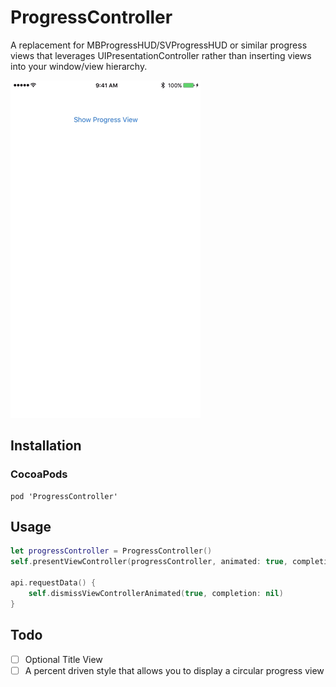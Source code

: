 # ProgressController
A replacement for MBProgressHUD/SVProgressHUD or similar progress views that leverages UIPresentationController rather than inserting views into your window/view hierarchy.

![ProgressController](https://raw.githubusercontent.com/YayNext/ProgressController/master/preview.gif)

## Installation

### CocoaPods
```
pod 'ProgressController'
```

## Usage

```swift
let progressController = ProgressController()
self.presentViewController(progressController, animated: true, completion: nil)

api.requestData() {
    self.dismissViewControllerAnimated(true, completion: nil)
}
```

## Todo
- [ ] Optional Title View
- [ ] A percent driven style that allows you to display a circular progress view
